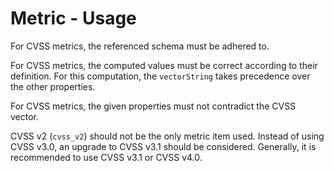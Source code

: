 # Metric - Usage

For CVSS metrics, the referenced schema must be adhered to.

For CVSS metrics, the computed values must be correct according to their definition. For this computation, the `vectorString` takes precedence over the other properties.

For CVSS metrics, the given properties must not contradict the CVSS vector.

CVSS v2 (`cvss_v2`) should not be the only metric item used.
Instead of using CVSS v3.0, an upgrade to CVSS v3.1 should be considered.
Generally, it is recommended to use CVSS v3.1 or CVSS v4.0.
